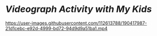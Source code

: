 # _Videograph Activity with My Kids_

https://user-images.githubusercontent.com/112613788/190417987-21d1cebc-e92d-4999-bd72-94d9d9a51ba1.mp4

